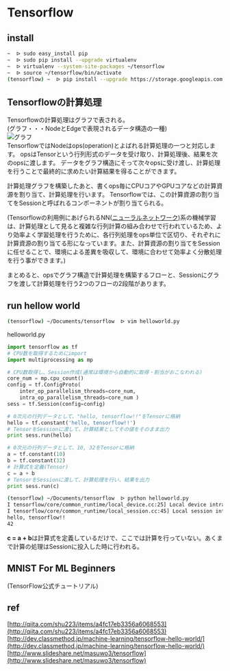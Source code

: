 # Tensorflow

## install
```sh
~  ᐅ sudo easy_install pip
~  ᐅ sudo pip install --upgrade virtualenv
~  ᐅ virtualenv --system-site-packages ~/tensorflow
~  ᐅ source ~/tensorflow/bin/activate
(tensorflow) ~  ᐅ pip install --upgrade https://storage.googleapis.com/tensorflow/mac/tensorflow-0.5.0-py2-none-any.whl
```

## Tensorflowの計算処理
Tensorflowの計算処理はグラフで表される。  
(グラフ・・・NodeとEdgeで表現されるデータ構造の一種)  
![グラフ](http://cdn.dev.classmethod.jp/wp-content/uploads/2015/11/graph.png)  
TensorflowではNodeはops(operation)とよばれる計算処理の一つと対応します。
opsはTensorという行列形式のデータを受け取り、計算処理後、結果を次のopsに渡します。
データをグラフ構造にそって次々opsに受け渡し、計算処理を行うことで最終的に求めたい計算結果を得ることができます。

計算処理グラフを構築したあと、書くops毎にCPUコアやGPUコアなどの計算資源を割り当て、計算処理を行います。
Tensorflowでは、この計算資源の割り当てをSessionと呼ばれるコンポーネントが割り当てられる。

(Tensorflowの利用例にあげられるNN([ニューラルネットワーク](https://www.sist.ac.jp/~suganuma/kougi/other_lecture/SE/net/net.htm))系の機械学習は、計算処理として見ると複雑な行列計算の組み合わせで行われているため、より効率よく学習処理を行うために、各行列処理をops単位で区切り、それぞれに計算資源の割り当てる形になっています。また、計算資源の割り当てをSessionに任せることで、環境による差異を吸収して、環境に合わせて効率よく分散処理を行う事ができます。)

まとめると、opsでグラフ構造で計算処理を構築するフローと、Sessionにグラフを渡して計算処理を行う2つのフローの2段階があります。

## run hellow world
```sh
(tensorflow) ~/Documents/tensorflow  ᐅ vim helloworld.py
```
helloworld.py

```python
import tensorflow as tf
# CPU数を取得するためにimport
import multiprocessing as mp

# CPU数取得し、Session作成(通常は環境から自動的に取得・割当がおこなわれる)
core_num = mp.cpu_count()
config = tf.ConfigProto(
    inter_op_parallelism_threads=core_num,
    intra_op_parallelism_threads=core_num )
sess = tf.Session(config=config)

# 0次元の行列データとして、"hello, tensorflow!!"をTensorに格納
hello = tf.constant('hello, tensorflow!!')
# TensorをSessionに渡して、計算結果としてその値をそのまま出力
print sess.run(hello)

# 0次元の行列データとして、10, 32をTensorに格納
a = tf.constant(10)
b = tf.constant(32)
# 計算式を定義(Tensor)
c = a + b
# TensorをSessionに渡して、計算処理を行い、結果を出力
print sess.run(c)
```

```sh
(tensorflow) ~/Documents/tensorflow  ᐅ python helloworld.py
I tensorflow/core/common_runtime/local_device.cc:25] Local device intra op parallelism threads: 4
I tensorflow/core/common_runtime/local_session.cc:45] Local session inter op parallelism threads: 4
hello, tensorflow!!
42
```

**c = a + b**は計算式を定義しているだけで、ここでは計算を行っていない。あくまで計算の処理はSessionに投入した時に行われる。
## MNIST For ML Beginners
(TensorFlow公式チュートリアル)  


## ref
[http://qiita.com/shu223/items/a4fc17eb3356a6068553](http://qiita.com/shu223/items/a4fc17eb3356a6068553)  
[http://dev.classmethod.jp/machine-learning/tensorflow-hello-world/](http://dev.classmethod.jp/machine-learning/tensorflow-hello-world/)  
[http://www.slideshare.net/masuwo3/tensorflow](http://www.slideshare.net/masuwo3/tensorflow)